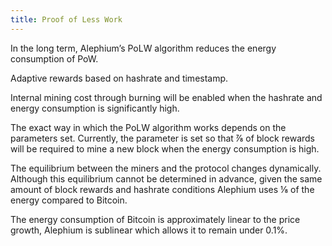 ```yaml
---
title: Proof of Less Work
---
```


In the long term, Alephium’s PoLW algorithm reduces the energy consumption of PoW.

Adaptive rewards based on hashrate and timestamp.

Internal mining cost through burning will be enabled when the hashrate and energy consumption is significantly high.

The exact way in which the PoLW algorithm works depends on the parameters set. Currently, the parameter is set so that ⅞ of block rewards will be required to mine a new block when the energy consumption is high.

The equilibrium between the miners and the protocol changes dynamically. Although this equilibrium cannot be determined in advance, given the same amount of block rewards and hashrate conditions Alephium uses ⅛ of the energy compared to Bitcoin.

The energy consumption of Bitcoin is approximately linear to the price growth, Alephium is sublinear which allows it to remain under 0.1%.
